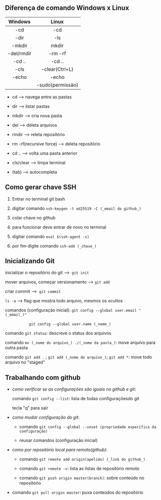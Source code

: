 ## Diferença de comando Windows x Linux

| Windows    | Linux            |
|:----------:|:----------------:|
| -cd        | -cd              |
| -dir       | -ls              |
| -mkdir     | mkdir            |
| -del/rmdir | -rm -rf          |
| -cd ..     | -cd ..           |
| -cls       | -clear(Ctrl+L)   |
| -echo      | -echo            |
|            | -sudo(permissão) |

- cd --> navega entre as pastas

- dir --> listar pastas

- mkdir --> cria nova pasta

- del --> deleta arquivos

- rmdir --> releta repositório

- rm -rf(recursive force) --> deleta repositório

- cd .. --> volta uma pasta anterior

- cls/clear --> limpa terminal

- (tab) --> autocompleta

## Como gerar chave SSH

1. Entrar no terminal git bash

2. digitar comando `ssh-keygen -t ed25519 -C (_email do github_)`

3. colar chave no github

4. para funcionar deve entrar de novo no terminal

5. digitar comando `eval $(ssh-agent -s)`

6. por fim digite comando `ssh-add (_chave_)`

## Inicializando Git

inicializar o repositório do git -->` git init`

mover arquivos, começar versionamento --> `git add`

criar commit -->` git commit`

`ls -a` --> flag que mostra todo arquivo, mesmos os ocultos

comandos (configuração inicial): `git config --global user.email "(_email_)"`

                    `git config --global user.name (_nome_)`

comando `git status`: descreve o status dos arquivos

comando `mv (_nome do arquivo_) ./(_nome da pasta_)`: move arquivo para outra pasta

comando `git add .` ; `git add (_nome do arquivo_)`; `git add *`: move todo arquivo no "staged"

## Trabalhando com github

- _como verificar se as configurações são iguais no github e git_:
  
  comando `git config --list`: lista de todas configuraçõesdo git 
  
  tecla "q" para sair

- _como mudar configuração do git_:
  
  - comando `git config --global --unset (propriedade específica da configuração)`
  
  - reusar comandos (configuração inicial)

- _como por repositório local para remoto(github)_:
  
  - comando `git remote add origin(apelido) (_link do github_)`
  
  - comando `git remote -v`: lista as listas de repositório remoto
  
  - comando `git push origin master(branch)`: sobre conteúdo no repositório

- comando `git pull origin master`: puxa conteúdos do repositório
